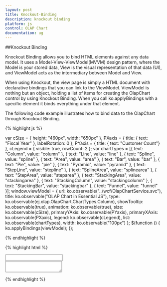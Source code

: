 ```yaml
---
layout: post
title: Knockout-Binding
description: knockout binding
platform: js
control: OLAP Chart
documentation: ug
---
```


##Knockout Binding

Knockout Binding allows you to bind HTML elements against any data model. It uses a Model-View-ViewModel(MVVM) design pattern, where the Model is your stored data, View is the visual representation of that data (UI), and ViewModel acts as the intermediary between Model and View.

When using Knockout, the view page is simply a HTML document with declarative bindings that you can link to the ViewModel. ViewModel is nothing but an object, holding a list of items for creating the OlapChart control by using Knockout Binding. When you call ko.applyBindings with a specific element it binds everything under that element.

The following code example illustrates how to bind data to the OlapChart through Knockout Binding.

{% highlight js %}

var cSize = { height: "460px", width: "650px" },
              PXaxis = { title: { text: "Fiscal Year" }, labelRotation: 0 },
              PYaxis = { title: { text: "Customer Count"} },
              cLegend = { visible: true, rowCount: 2 };
var chartTypes = [{ text: "Column", value: "column" }, { text: "Line", value: "line" }, { text: "Spline", value: "spline" }, { text: "Area", value: "area" }, { text: "Bar", value: "bar" },
              { text: "Pie", value: "pie" }, { text: "Pyramid", value: "pyramid" }, { text: "StepLine", value: "stepline" }, { text: "SplineArea", value: "splinearea" }, { text: "StepArea", value: "steparea" },
              { text: "StackingArea", value: "stackingarea" }, { text: "StackingColumn", value: "stackingcolumn" }, { text: "StackingBar", value: "stackingbar" }, { text: "Funnel", value: "funnel" }];
window.viewModel = {
              url: ko.observable("../wcf/OlapChartService.svc"),
              title: ko.observable("OLAP Chart in Essential JS"),
              type: ko.observable(ej.olap.OlapChart.ChartTypes.Column),
              showTooltip: ko.observable(true),
              animation: ko.observable(true),
              size: ko.observable(cSize),
              primaryYAxis: ko.observable(PYaxis),
              primaryXAxis: ko.observable(PXaxis),
              legend: ko.observable(cLegend),
              list: ko.observable(chartTypes),
              width: ko.observable("100px")
};
$(function () {
              ko.applyBindings(viewModel);
});

{% endhighlight %}

{% highlight html %}

<div id="OlapChart" data-bind="ejOlapChart: { url: url, title: {text: title}, showTooltip: showTooltip, animation: animation, commonSeriesOptions: {type: type, tooltip: {visible: showTooltip}}, size: size, primaryXAxis: primaryXAxis, primaryYAxis: primaryYAxis, legend: legend, load: 'loadTheme'}" />
    
<div>
     <input type="text" id="chartType" name="name" data-bind="ejDropDownList: {dataSource: list, value: type, width: width}" />
</div>

<div>
     <textarea type="text" name="slide" value="" data-bind="value: title">
     </textarea>
</div>

{% endhighlight %}



